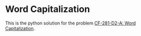 # Word Capitalization
This is the python solution for the problem [CF-281-D2-A: Word Capitalization](https://codeforces.com/contest/281/problem/A).
